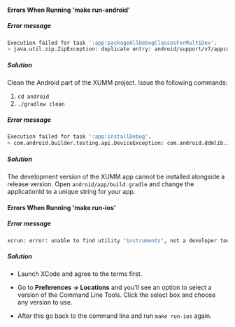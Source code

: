 #### Errors When Running 'make run-android'

##### Error message
```sh
Execution failed for task ':app:packageAllDebugClassesForMultiDex'.
> java.util.zip.ZipException: duplicate entry: android/support/v7/appcompat/R$anim.class
```

##### Solution
Clean the Android part of the XUMM project. Issue the following commands:

1. ``cd android``
2. ``./gradlew clean``

##### Error message
```sh
Execution failed for task ':app:installDebug'.
> com.android.builder.testing.api.DeviceException: com.android.ddmlib.InstallException: Failed to finalize session : INSTALL_FAILED_UPDATE_INCOMPATIBLE: Package signatures do not match the previously installed version; ignoring!
```

##### Solution
The development version of the XUMM app cannot be installed alongside a release version. Open ``android/app/build.gradle`` and change the applicationId to a unique string for your app.

#### Errors When Running 'make run-ios'

##### Error message
```sh
xcrun: error: unable to find utility "instruments", not a developer tool or in PATH
```

##### Solution

- Launch XCode and agree to the terms first.
- Go to **Preferences -> Locations** and you'll see an option to select a version of the Command Line Tools. Click the select box and choose any version to use.

- After this go back to the command line and run ``make run-ios`` again.